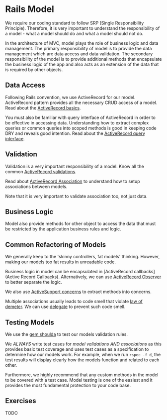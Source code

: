 # Rails Model
We require our coding standard to follow SRP (Single Responsibility Principle). Therefore, it is very important to understand the responsibility of a model - what a model should do and what a model should not do.

In the architecture of MVC, model plays the role of business logic and data management. 
The primary responsibility of model is to provide the data management which are data access and data validation. 
The secondary responsibility of the model is to provide additional methods that encapsulate the business logic of the app and also acts as an extension of the data that is required by other objects.

## Data Access
Following Rails convention, we use ActiveRecord for our model. 
ActiveRecord pattern provides all the necessary CRUD access of a model. 
Read about the [ActiveRecord basics](http://guides.rubyonrails.org/active_record_basics.html).

You must also be familiar with query interface of ActiveRecord in order to be effective in accessing data.
Understanding how to extract complex queries or common queries into scoped methods is good in keeping code DRY and reveals good intention.
Read about the [ActiveRecord query interface](http://guides.rubyonrails.org/active_record_querying.html).

## Validation
Validation is a very important responsibility of a model. 
Know all the common [ActiveRecord validations](http://guides.rubyonrails.org/active_record_validations.html).

Read about [ActiveRecord Association](http://guides.rubyonrails.org/association_basics.html) to understand how to setup associations between models.

Note that it is very important to validate association too, not just data.

## Business Logic
Model also provide methods for other object to access the data that must be restricted by the application business rules and logic.

## Common Refactoring of Models
We generally keep to the 'skinny controllers, fat models' thinking.
However, making our models too fat results in unreadable code.

Business logic in model can be encapsulated in [ActiveRecord callbacks](Active Record Callbacks).
Alternatively, we can use [ActiveRecord Observer](https://github.com/rails/rails-observers) to better separate the logic.

We also use [ActiveSupport concerns](http://api.rubyonrails.org/classes/ActiveSupport/Concern.html) to extract methods into concerns.

Multiple associations usually leads to code smell that violate [law of demeter](https://en.wikipedia.org/wiki/Law_of_Demeter). 
We can use [delegate](http://samurails.com/tutorial/rails-delegate-dont-break-the-law-of-demeter/) to prevent such code smell.

## Testing Models
We use the [gem shoulda](https://github.com/thoughtbot/shoulda) to test our models validation rules.

We *ALWAYS* write test cases for *model validations AND associations* as this provides basic test coverage and uses test cases as a specification to determine how our models work.
For example, when we run `rspec -f d`, the test results will display clearly how the models function and related to each other.

Furthermore, we highly recommend that any custom methods in the model to be covered with a test case. 
Model testing is one of the easiest and it provides the most fundamental protection to your code base.

## Exercises
TODO
